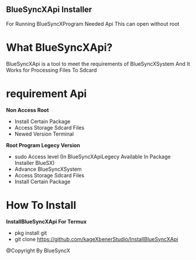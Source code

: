 ## BlueSyncXApi Installer
For Running BlueSyncXProgram Needed Api
This can open without root

# What BlueSyncXApi? 
BlueSyncXApi is a tool to meet the requirements of BlueSyncXSystem And It Works for Processing Files To Sdcard


# requirement Api
**Non Access Root**
- Install Certain Package
- Access Storage Sdcard Files
- Newed Version Terminal

**Root Program Legecy Version**
- sudo Access level (In BlueSyncXApiLegecy Available In Package Installer BlueSX)
- Advance BlueSyncXSystem
- Access Storage Sdcard Files
- Install Certain Package


# How To Install
**InstallBlueSyncXApi For Termux**
- pkg install git
- git clone https://github.com/kageXbenerStudio/InstallBlueSyncXApi



@Copyright By BlueSyncX
